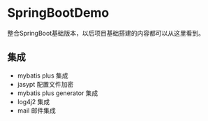 # SpringBootDemo
整合SpringBoot基础版本，以后项目基础搭建的内容都可以从这里看到。

## 集成
- mybatis plus 集成
- jasypt 配置文件加密
- mybatis plus generator 集成
- log4j2 集成
- mail 邮件集成